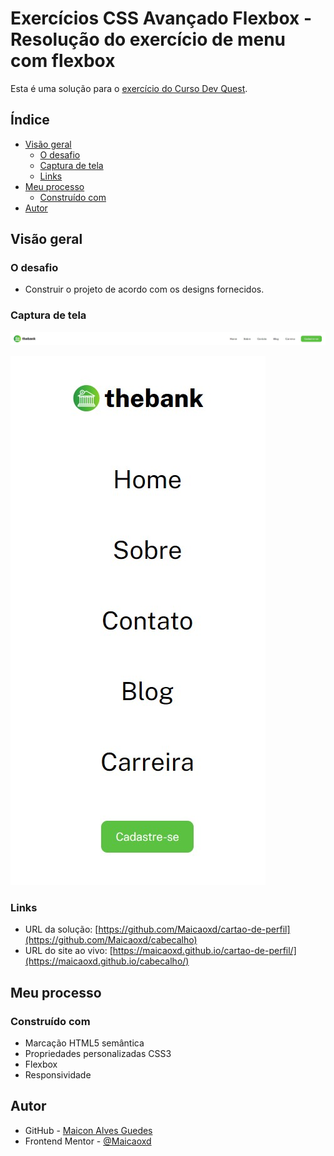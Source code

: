# Exercícios CSS Avançado Flexbox - Resolução do exercício de menu com flexbox

Esta é uma solução para o [exercício do Curso Dev Quest](https://www.figma.com/file/DYk9DZr6urB9MZ4iNt1a61/Desafio-HTML-%2B-CSS?node-id=0%3A1).

## Índice

- [Visão geral](#visão-geral)
   - [O desafio](#o-desafio)
   - [Captura de tela](#captura-de-tela)
   - [Links](#links)
- [Meu processo](#meu-processo)
   - [Construído com](#construído-com)
- [Autor](#autor)

## Visão geral

### O desafio

- Construir o projeto de acordo com os designs fornecidos.

### Captura de tela

![](./Screenshot_d.jpg)

![](./Screenshot_m.jpg)

### Links

- URL da solução: [https://github.com/Maicaoxd/cartao-de-perfil](https://github.com/Maicaoxd/cabecalho)
- URL do site ao vivo: [https://maicaoxd.github.io/cartao-de-perfil/](https://maicaoxd.github.io/cabecalho/)

## Meu processo

### Construído com

- Marcação HTML5 semântica
- Propriedades personalizadas CSS3
- Flexbox
- Responsividade

## Autor

- GitHub - [Maicon Alves Guedes](https://github.com/Maicaoxd)
- Frontend Mentor - [@Maicaoxd](https://www.frontendmentor.io/profile/Maicaoxd)
